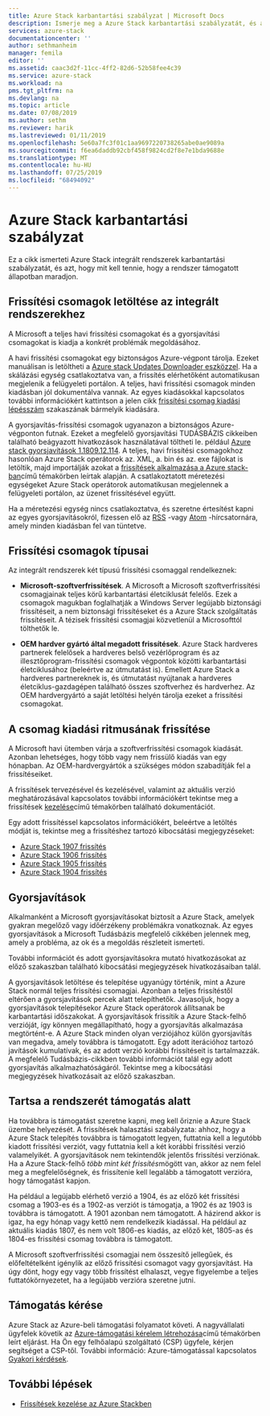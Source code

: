 ```yaml
---
title: Azure Stack karbantartási szabályzat | Microsoft Docs
description: Ismerje meg a Azure Stack karbantartási szabályzatát, és azt, hogy miként lehet egy támogatott állapotban tartani egy integrált rendszerét.
services: azure-stack
documentationcenter: ''
author: sethmanheim
manager: femila
editor: ''
ms.assetid: caac3d2f-11cc-4ff2-82d6-52b58fee4c39
ms.service: azure-stack
ms.workload: na
pms.tgt_pltfrm: na
ms.devlang: na
ms.topic: article
ms.date: 07/08/2019
ms.author: sethm
ms.reviewer: harik
ms.lastreviewed: 01/11/2019
ms.openlocfilehash: 5e60a7fc3f01c1aa9697220738265abe0ae9089a
ms.sourcegitcommit: f6ea6daddb92cbf458f9824cd2f8e7e1bda9688e
ms.translationtype: MT
ms.contentlocale: hu-HU
ms.lasthandoff: 07/25/2019
ms.locfileid: "68494092"
---
```

# <a name="azure-stack-servicing-policy"></a>Azure Stack karbantartási szabályzat

Ez a cikk ismerteti Azure Stack integrált rendszerek karbantartási szabályzatát, és azt, hogy mit kell tennie, hogy a rendszer támogatott állapotban maradjon.

## <a name="download-update-packages-for-integrated-systems"></a>Frissítési csomagok letöltése az integrált rendszerekhez

A Microsoft a teljes havi frissítési csomagokat és a gyorsjavítási csomagokat is kiadja a konkrét problémák megoldásához.

A havi frissítési csomagokat egy biztonságos Azure-végpont tárolja. Ezeket manuálisan is letöltheti a [Azure stack Updates Downloader eszközzel](https://aka.ms/azurestackupdatedownload). Ha a skálázási egység csatlakoztatva van, a frissítés elérhetőként automatikusan megjelenik a felügyeleti portálon. A teljes, havi frissítési csomagok minden kiadásban jól dokumentálva vannak. Az egyes kiadásokkal kapcsolatos további információkért kattintson a jelen cikk [frissítési csomag kiadási lépésszám](#update-package-release-cadence) szakaszának bármelyik kiadására.

A gyorsjavítás-frissítési csomagok ugyanazon a biztonságos Azure-végponton futnak. Ezeket a megfelelő gyorsjavítási TUDÁSBÁZIS cikkeiben található beágyazott hivatkozások használatával töltheti le. például [Azure stack gyorsjavítások 1.1809.12.114](https://support.microsoft.com/help/4481548/azure-stack-hotfix-1-1809-12-114). A teljes, havi frissítési csomagokhoz hasonlóan Azure Stack operátorok az. XML, a. bin és az. exe fájlokat is letöltik, majd importálják azokat a [frissítések alkalmazása a Azure stack-ban](azure-stack-apply-updates.md)című témakörben leírtak alapján. A csatlakoztatott méretezési egységeket Azure Stack operátorok automatikusan megjelennek a felügyeleti portálon, az üzenet frissítésével együtt.

Ha a méretezési egység nincs csatlakoztatva, és szeretne értesítést kapni az egyes gyorsjavításokról, fizessen elő az [RSS](https://support.microsoft.com/app/content/api/content/feeds/sap/en-us/32d322a8-acae-202d-e9a9-7371dccf381b/rss) -vagy [Atom](https://support.microsoft.com/app/content/api/content/feeds/sap/en-us/32d322a8-acae-202d-e9a9-7371dccf381b/atom) -hírcsatornára, amely minden kiadásban fel van tüntetve.  

## <a name="update-package-types"></a>Frissítési csomagok típusai

Az integrált rendszerek két típusú frissítési csomaggal rendelkeznek:

- **Microsoft-szoftverfrissítések**. A Microsoft a Microsoft szoftverfrissítési csomagjainak teljes körű karbantartási életciklusát felelős. Ezek a csomagok magukban foglalhatják a Windows Server legújabb biztonsági frissítéseit, a nem biztonsági frissítéseket és a Azure Stack szolgáltatás frissítéseit. A tézisek frissítési csomagjai közvetlenül a Microsofttól tölthetők le.

- **OEM hardver gyártó által megadott frissítések**. Azure Stack hardveres partnerek felelősek a hardveres belső vezérlőprogram és az illesztőprogram-frissítési csomagok végpontok közötti karbantartási életciklusához (beleértve az útmutatást is). Emellett Azure Stack a hardveres partnereknek is, és útmutatást nyújtanak a hardveres életciklus-gazdagépen található összes szoftverhez és hardverhez. Az OEM hardvergyártó a saját letöltési helyén tárolja ezeket a frissítési csomagokat.

## <a name="update-package-release-cadence"></a>A csomag kiadási ritmusának frissítése

A Microsoft havi ütemben várja a szoftverfrissítési csomagok kiadását. Azonban lehetséges, hogy több vagy nem frissülő kiadás van egy hónapban. Az OEM-hardvergyártók a szükséges módon szabadítják fel a frissítéseiket.

A frissítések tervezésével és kezelésével, valamint az aktuális verzió meghatározásával kapcsolatos további információkért tekintse meg a frissítések [kezelése](azure-stack-updates.md)című témakörben található dokumentációt.

Egy adott frissítéssel kapcsolatos információkért, beleértve a letöltés módját is, tekintse meg a frissítéshez tartozó kibocsátási megjegyzéseket:

- [Azure Stack 1907 frissítés](azure-stack-release-notes-1907.md)
- [Azure Stack 1906 frissítés](azure-stack-release-notes-1906.md)
- [Azure Stack 1905 frissítés](azure-stack-release-notes-1905.md)
- [Azure Stack 1904 frissítés](azure-stack-release-notes-1904.md)

## <a name="hotfixes"></a>Gyorsjavítások

Alkalmanként a Microsoft gyorsjavításokat biztosít a Azure Stack, amelyek gyakran megelőző vagy időérzékeny problémákra vonatkoznak.  Az egyes gyorsjavítások a Microsoft Tudásbázis megfelelő cikkében jelennek meg, amely a probléma, az ok és a megoldás részleteit ismerteti.

További információt és adott gyorsjavításokra mutató hivatkozásokat az előző szakaszban található kibocsátási megjegyzések hivatkozásaiban talál.

A gyorsjavítások letöltése és telepítése ugyanúgy történik, mint a Azure Stack normál teljes frissítési csomagjai. Azonban a teljes frissítéstől eltérően a gyorsjavítások percek alatt telepíthetők. Javasoljuk, hogy a gyorsjavítások telepítésekor Azure Stack operátorok állítsanak be karbantartási időszakokat. A gyorsjavítások frissítik a Azure Stack-felhő verzióját, így könnyen megállapítható, hogy a gyorsjavítás alkalmazása megtörtént-e. A Azure Stack minden olyan verziójához külön gyorsjavítás van megadva, amely továbbra is támogatott. Egy adott iterációhoz tartozó javítások kumulatívak, és az adott verzió korábbi frissítéseit is tartalmazzák. A megfelelő Tudásbázis-cikkben további információt talál egy adott gyorsjavítás alkalmazhatóságáról. Tekintse meg a kibocsátási megjegyzések hivatkozásait az előző szakaszban.  

## <a name="keep-your-system-under-support"></a>Tartsa a rendszerét támogatás alatt

Ha továbbra is támogatást szeretne kapni, meg kell őriznie a Azure Stack üzembe helyezését. A frissítések halasztási szabályzata: ahhoz, hogy a Azure Stack telepítés továbbra is támogatott legyen, futtatnia kell a legutóbb kiadott frissítési verziót, vagy futtatnia kell a két korábbi frissítési verzió valamelyikét. A gyorsjavítások nem tekintendők jelentős frissítési verziónak. Ha a Azure Stack-felhő *több mint két frissítés*mögött van, akkor az nem felel meg a megfelelőségnek, és frissítenie kell legalább a támogatott verzióra, hogy támogatást kapjon.

Ha például a legújabb elérhető verzió a 1904, és az előző két frissítési csomag a 1903-es és a 1902-as verziót is támogatja, a 1902 és az 1903 is továbbra is támogatott. A 1901 azonban nem támogatott. A házirend akkor is igaz, ha egy hónap vagy kettő nem rendelkezik kiadással. Ha például az aktuális kiadás 1807, és nem volt 1806-es kiadás, az előző két, 1805-as és 1804-es frissítési csomag továbbra is támogatott.

A Microsoft szoftverfrissítési csomagjai nem összesítő jellegűek, és előfeltételként igénylik az előző frissítési csomagot vagy gyorsjavítást. Ha úgy dönt, hogy egy vagy több frissítést elhalaszt, vegye figyelembe a teljes futtatókörnyezetet, ha a legújabb verzióra szeretne jutni.

## <a name="get-support"></a>Támogatás kérése

Azure Stack az Azure-beli támogatási folyamatot követi. A nagyvállalati ügyfelek követik az [Azure-támogatási kérelem létrehozása](/azure/azure-supportability/how-to-create-azure-support-request)című témakörben leírt eljárást. Ha Ön egy felhőalapú szolgáltató (CSP) ügyfele, kérjen segítséget a CSP-től.  További információ: Azure-támogatással kapcsolatos [Gyakori kérdések](https://azure.microsoft.com/support/faq/).

## <a name="next-steps"></a>További lépések

- [Frissítések kezelése az Azure Stackben](azure-stack-updates.md)